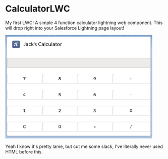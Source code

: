 # CalculatorLWC
My first LWC!
A simple 4 function calculator lightning web component.  This will drop right into your Salesforce Lightning page layout!

![alt text](LWCSS.png)

Yeah I know it's pretty lame, but cut me some slack, I've literally never used HTML before this.
